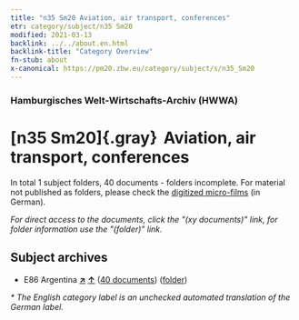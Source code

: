 ```yaml
---
title: "n35 Sm20 Aviation, air transport, conferences"
etr: category/subject/n35 Sm20
modified: 2021-03-13
backlink: ../../about.en.html
backlink-title: "Category Overview"
fn-stub: about
x-canonical: https://pm20.zbw.eu/category/subject/s/n35_Sm20
---
```


### Hamburgisches Welt-Wirtschafts-Archiv (HWWA)
# [n35 Sm20]{.gray}&#8201; Aviation, air transport, conferences&#160; 





In total 1 subject folders, 40 documents - folders incomplete.
For material not published as folders, please check the [digitized micro-films](/film/h1_sh.de.html) (in German).

_For direct access to the documents, click the "(xy documents)" link, for folder information use the "(folder)" link._

## Subject archives


- E86 Argentina [**&nearr;**](../../../geo/i/141692/about.en.html "Argentina (all folders)") [**&uarr;**](../../../geo/about.en.html#E86 "Country category system") (<a href="https://pm20.zbw.eu/dfgview/sh/141692,216087" title="about: Argentina : Aviation, air transport, conferences" target="_blank">40 documents</a>) ([folder](../../../../folder/sh/1416xx/141692/2160xx/216087/about.en.html))


_* The English category label is an unchecked automated translation of the German label._

